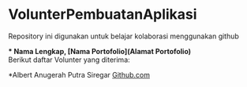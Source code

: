 # VolunterPembuatanAplikasi
Repository ini digunakan untuk belajar kolaborasi menggunakan github


**\* Nama Lengkap, [Nama Portofolio](Alamat Portofolio)**  
Berikut daftar Volunter yang diterima:

*Albert Anugerah Putra Siregar [Github.com](https://github.com/albertanugerah)
